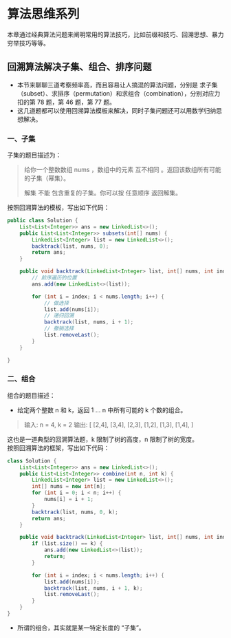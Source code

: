 # 算法思维系列
本章通过经典算法问题来阐明常用的算法技巧，比如前缀和技巧、回溯思想、暴力穷举技巧等等。

## 回溯算法解决子集、组合、排序问题 
- 本节来聊聊三道考察频率高，而且容易让人搞混的算法问题，分别是 求子集（subset）、求排序（permutation）和求组合（combination），分别对应力扣的第 78 题，第 46 题，第 77 题。
- 这几道题都可以使用回溯算法模板来解决，同时子集问题还可以用数学归纳思想解决。

### 一、子集
子集的题目描述为：
> 给你一个整数数组 nums ，数组中的元素 互不相同 。返回该数组所有可能的子集（幂集）。
>
> 解集 不能 包含重复的子集。你可以按 任意顺序 返回解集。

按照回溯算法的模板，写出如下代码：
```java
public class Solution {
    List<List<Integer>> ans = new LinkedList<>();
    public List<List<Integer>> subsets(int[] nums) {
        LinkedList<Integer> list = new LinkedList<>();
        backtrack(list, nums, 0);
        return ans;
    }

    public void backtrack(LinkedList<Integer> list, int[] nums, int index) {
        // 前序遍历的位置
        ans.add(new LinkedList<>(list));

        for (int i = index; i < nums.length; i++) {
            // 做选择
            list.add(nums[i]);
            // 递归回溯
            backtrack(list, nums, i + 1);
            // 撤销选择
            list.removeLast();
        }
    }

}
```

### 二、组合
组合的题目描述：
- 给定两个整数 n 和 k，返回 1 ... n 中所有可能的 k 个数的组合。
> 输入: n = 4, k = 2
  输出:
  [
    [2,4],
    [3,4],
    [2,3],
    [1,2],
    [1,3],
    [1,4],
  ]

这也是一道典型的回溯算法题，k 限制了树的高度，n 限制了树的宽度。    
按照回溯算法的框架，写出如下代码：
```java
class Solution {
    List<List<Integer>> ans = new LinkedList<>();
    public List<List<Integer>> combine(int n, int k) {
        LinkedList<Integer> list = new LinkedList<>();
        int[] nums = new int[n];
        for (int i = 0; i < n; i++) {
            nums[i] = i + 1;
        }
        backtrack(list, nums, 0, k);
        return ans;
    }

    public void backtrack(LinkedList<Integer> list, int[] nums, int index, int k) {
        if (list.size() == k) {
            ans.add(new LinkedList<>(list));
            return;
        }

        for (int i = index; i < nums.length; i++) {
            list.add(nums[i]);
            backtrack(list, nums, i + 1, k);
            list.removeLast();
        }
    }
}
```
- 所谓的组合，其实就是某一特定长度的 “子集”。